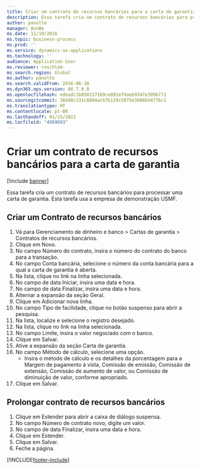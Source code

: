 ```yaml
---
title: Criar um contrato de recursos bancários para a carta de garantia
description: Essa tarefa cria um contrato de recursos bancários para processar uma carta de garantia.
author: panolte
manager: AnnBe
ms.date: 11/10/2016
ms.topic: business-process
ms.prod: ''
ms.service: dynamics-ax-applications
ms.technology: ''
audience: Application User
ms.reviewer: roschlom
ms.search.region: Global
ms.author: panolte
ms.search.validFrom: 2016-06-30
ms.dyn365.ops.version: AX 7.0.0
ms.openlocfilehash: edeadc1b8502171b9ce892efdaeb9347e399b771
ms.sourcegitcommit: 38d40c331c8894acb7b119c5073e3088b54776c1
ms.translationtype: HT
ms.contentlocale: pt-BR
ms.lasthandoff: 01/15/2021
ms.locfileid: "4989093"
---
```

# <a name="create-a-bank-facility-agreement-for-the-letter-of-guarantee"></a>Criar um contrato de recursos bancários para a carta de garantia

[!include [banner](../../includes/banner.md)]

Essa tarefa cria um contrato de recursos bancários para processar uma carta de garantia. Esta tarefa usa a empresa de demonstração USMF. 


## <a name="create-bank-facility-agreement"></a>Criar um Contrato de recursos bancários
1. Vá para Gerenciamento de dinheiro e banco > Cartas de garantia > Contratos de recursos bancários.
2. Clique em Novo.
3. No campo Número do contrato, insira o número do contrato do banco para a transação.
4. No campo Conta bancária, selecione o número da conta bancária para a qual a carta de garantia é aberta. 
5. Na lista, clique no link na linha selecionada.
6. No campo de data Iniciar, insira uma data e hora.
7. No campo de data Finalizar, insira uma data e hora.
8. Alternar a expansão da seção Geral.
9. Clique em Adicionar nova linha.
10. No campo Tipo de facilidade, clique no botão suspenso para abrir a pesquisa.
11. Na lista, localize e selecione o registro desejado.
12. Na lista, clique no link na linha selecionada.
13. No campo Limite, insira o valor negociado com o banco.
14. Clique em Salvar.
15. Ative a expansão da seção Carta de garantia.
16. No campo Método de cálculo, selecione uma opção.
    * Insira o método de cálculo e os detalhes da porcentagem para a Margem de pagamento à vista, Comissão de emissão, Comissão de extensão, Comissão de aumento de valor, ou Comissão de diminuição de valor, conforme apropriado.   
17. Clique em Salvar.

## <a name="extend-bank-facility-agreement"></a>Prolongar contrato de recursos bancários
1. Clique em Estender para abrir a caixa de diálogo suspensa.
2. No campo Número de contrato novo, digite um valor.
3. No campo de data Finalizar, insira uma data e hora.
4. Clique em Estender.
5. Clique em Salvar.
6. Feche a página.



[!INCLUDE[footer-include](../../../includes/footer-banner.md)]